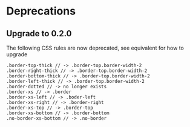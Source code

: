 # Deprecations

## Upgrade to 0.2.0

The following CSS rules are now deprecated, see equivalent for how to upgrade

```
.border-top-thick // -> .border-top.border-width-2
.border-right-thick // -> .border-top.border-width-2
.border-bottom-thick // -> .border-top.border-width-2
.border-left-thick // -> .border-top.border-width-2
.border-dotted // -> no longer exists
.border-xs // -> .border
.border-xs-left // -> .boder-left
.border-xs-right // -> .border-right
.border-xs-top // -> .border-top
.border-xs-bottom // -> .border-bottom
.no-border-xs-bottom // -> .no-border
```
